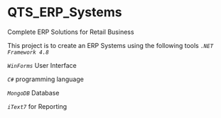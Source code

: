 # QTS_ERP_Systems
Complete ERP Solutions for Retail Business

This project is to create an ERP Systems using the following tools 
*````.NET Framework 4.8````*

*````WinForms````* User Interface

*````C#````* programming language 

*````MongoDB````* Database

*````iText7````* for Reporting
